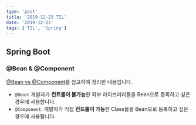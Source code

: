 ```yaml
---
type: 'post'
title: '2019-12-23 TIL'
date: '2019-12-23'
tags: ['TIL', 'Spring']
---
```


## Spring Boot

### @Bean & @Component

[@Bean vs @Component](https://jojoldu.tistory.com/27)를 참고하여 정리한 내용입니다.

- `@Bean`: 개발자가 **컨트롤이 불가능**한 외부 라이브러리들을 Bean으로 등록하고 싶은 경우에 사용합니다.
- `@Component`: 개발자가 직접 **컨드롤이 가능**한 Class들을 Bean으로 등록하고 싶은 경우에 사용합니다.

